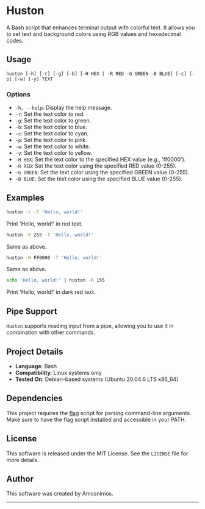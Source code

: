 # Huston

A Bash script that enhances terminal output with colorful text. It allows you to set text and background colors using RGB values and hexadecimal codes. 

## Usage

```
huston [-h] [-r] [-g] [-b] [-H HEX | -R RED -G GREEN -B BLUE] [-c] [-p] [-w] [-y] TEXT
```

### Options

- `-h, --help`: Display the help message.
- `-r`: Set the text color to red.
- `-g`: Set the text color to green.
- `-b`: Set the text color to blue.
- `-c`: Set the text color to cyan.
- `-p`: Set the text color to pink.
- `-w`: Set the text color to white.
- `-y`: Set the text color to yellow.
- `-H HEX`: Set the text color to the specified HEX value (e.g., 'ff0000').
- `-R RED`: Set the text color using the specified RED value (0-255).
- `-G GREEN`: Set the text color using the specified GREEN value (0-255).
- `-B BLUE`: Set the text color using the specified BLUE value (0-255).

## Examples

```bash
huston -r -T 'Hello, world!'
```
Print 'Hello, world!' in red text.

```bash
huston -R 255 -T 'Hello, world!'
```
Same as above.

```bash
huston -H FF0000 -T 'Hello, world!'
```
Same as above.

```bash
echo 'Hello, world!' | huston -R 155
```
Print 'Hello, world!' in dark red text.

## Pipe Support

`Huston` supports reading input from a pipe, allowing you to use it in combination with other commands.

## Project Details

- **Language**: Bash
- **Compatibility**: Linux systems only
- **Tested On**: Debian-based systems (Ubuntu 20.04.6 LTS x86_64)
  
## Dependencies
This project requires the <a href="https://github.com/AmosNimos/flag">flag</a> script for parsing command-line arguments. Make sure to have the flag script installed and accessible in your PATH.

## License

This software is released under the MIT License. See the `LICENSE` file for more details.

## Author

This software was created by Amosnimos.

---
